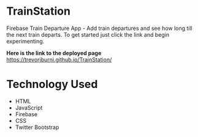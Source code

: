 # TrainStation
Firebase Train Departure App - Add train departures and see how long till the next train departs.
To get started just click the link and begin experimenting.

**Here is the link to the deployed page** https://trevorjburni.github.io/TrainStation/

# Technology Used
- HTML
- JavaScript
- Firebase
- CSS
- Twitter Bootstrap
